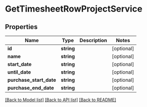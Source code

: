 # GetTimesheetRowProjectService

## Properties

 Name                    | Type       | Description | Notes      
-------------------------|------------|-------------|------------
 **id**                  | **string** |             | [optional] 
 **name**                | **string** |             | [optional] 
 **start_date**          | **string** |             | [optional] 
 **until_date**          | **string** |             | [optional] 
 **purchase_start_date** | **string** |             | [optional] 
 **purchase_end_date**   | **string** |             | [optional] 

[[Back to Model list]](../../README.md#documentation-for-models) [[Back to API list]](../../README.md#documentation-for-api-endpoints) [[Back to README]](../../README.md)


